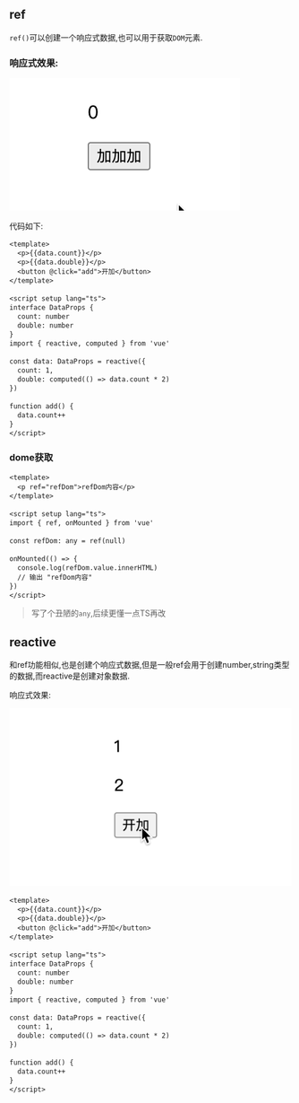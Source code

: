 ## ref

`ref()`可以创建一个响应式数据,也可以用于获取`DOM`元素.

### 响应式效果:

<img src="./img/ref-1.gif"/>

代码如下:

```vue
<template>
  <p>{{data.count}}</p>
  <p>{{data.double}}</p>
  <button @click="add">开加</button>
</template>

<script setup lang="ts">
interface DataProps {
  count: number
  double: number
}
import { reactive, computed } from 'vue'

const data: DataProps = reactive({
  count: 1,
  double: computed(() => data.count * 2)
})

function add() {
  data.count++
}
</script>

```
### dome获取

```vue
<template>
  <p ref="refDom">refDom内容</p>
</template>

<script setup lang="ts">
import { ref, onMounted } from 'vue'

const refDom: any = ref(null)

onMounted(() => {
  console.log(refDom.value.innerHTML) 
  // 输出 "refDom内容"
}) 
</script>

```
> 写了个丑陋的`any`,后续更懂一点TS再改

## reactive

和ref功能相似,也是创建个响应式数据,但是一般ref会用于创建number,string类型的数据,而reactive是创建对象数据.

响应式效果:

<img src="./img/reactive-1.gif"/>

```vue
<template>
  <p>{{data.count}}</p>
  <p>{{data.double}}</p>
  <button @click="add">开加</button>
</template>

<script setup lang="ts">
interface DataProps {
  count: number
  double: number
}
import { reactive, computed } from 'vue'

const data: DataProps = reactive({
  count: 1,
  double: computed(() => data.count * 2)
})

function add() {
  data.count++
}
</script>
```


